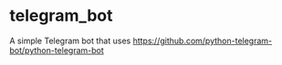 # telegram_bot
A simple Telegram bot that uses https://github.com/python-telegram-bot/python-telegram-bot
